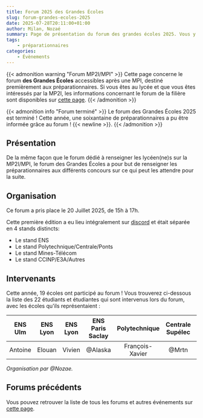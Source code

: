 ```yaml
---
title: Forum 2025 des Grandes Écoles
slug: forum-grandes-ecoles-2025
date: 2025-07-28T20:11:00+01:00
author: Milan, Nozaé
summary: Page de présentation du forum des grandes écoles 2025. Vous y trouverez toutes les informations concernant le forum des écoles intégrables après une filière MPI-MP2I, édition 2025.
tags:
    - préparationnaires
categories:
    - Évènements
---
```


{{< admonition warning "Forum MP2I/MPI" >}}
Cette page concerne le forum **des Grandes Écoles** accessibles après une MPI, destiné premièrement aux préparationnaires.
Si vous êtes au lycée et que vous êtes intéressés par la MP2I, les informations concernant le forum de la filière sont disponibles sur [cette page](/forum).
{{< /admonition >}}

{{< admonition info "Forum terminé" >}}
Le forum des Grandes Écoles 2025 est terminé ! Cette année, une soixantaine de préparationnaires a pu être informée grâce au forum ! {{< newline >}}.
{{< /admonition >}}

## Présentation

De la même façon que le forum dédié à renseigner les lycéen(ne)s sur la MP2I/MPI, le forum des Grandes Écoles a pour but de renseigner les préparationnaires aux différents concours sur ce qui peut les attendre pour la suite.

## Organisation

Ce forum a pris place le 20 Juillet 2025, de 15h à 17h.

Cette première édition a eu lieu intégralement sur [discord](https://discord.gg/Mu439mBdsv) et était séparée en 4 stands distincts:

- Le stand ENS
- Le stand Polytechnique/Centrale/Ponts
- Le stand Mines-Télécom
- Le stand CCINP/E3A/Autres

## Intervenants

Cette année, 19 écoles ont participé au forum ! Vous trouverez ci-dessous la liste des 22 étudiants et étudiantes qui sont intervenus lors du forum, avec les écoles qu'ils représentaient :

| ENS Ulm | ENS Lyon | ENS Lyon | ENS Paris Saclay |  Polytechnique  | Centrale Supélec | Mines de Paris | ENSTA Paris | Télécom SudParis | Télécom Nancy | Télécom Nancy | EURECOM  | ENSIIE  | ENSIIE  | ENS Géomatique | ENSIMAG | ENSAI Rennes | ESISAR |  CY Tech   | INSA Toulouse | ENSIBS  | EM Lyon |
| :-----: | :------: | :------: | :--------------: | :-------------: | :--------------: | :------------: | :---------: | :--------------: | :-----------: | :-----------: | :------: | :-----: | :-----: | :------------: | :-----: | :----------: | :----: | :--------: | :-----------: | :-----: | :-----: |
| Antoine |  Elouan  |  Vivien  |     @Alaska      | François-Xavier |      @Mrtn       |     Nathan     |    Théo     |      @Triw       |    @Ganda     |      Ely      | @H3xerty | @Agryos | Nicolas |    Delphin     | Joachim |    Maxime    | @Eros  | @Chat_Vert |     Alain     | Margaux | Jeremy  |

_Organisation par @Nozae._

## Forums précédents

Vous pouvez retrouver la liste de tous les forums et autres événements sur [cette page](/categories/%C3%A9v%C3%A8nements/).
